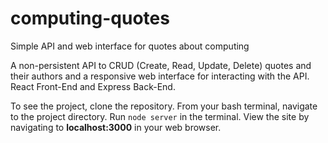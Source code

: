 # computing-quotes

Simple API and web interface for quotes about computing

A non-persistent API to CRUD (Create, Read, Update, Delete) quotes and their authors and a responsive web interface for interacting with the API.
React Front-End and Express Back-End.

To see the project, clone the repository. From your bash terminal, navigate to the project directory.
Run <code>node server</code> in the terminal.
View the site by navigating to **localhost:3000** in your web browser.
